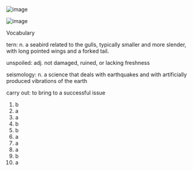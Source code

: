 ![image](https://github.com/jeuneseven/ReadingNotes/assets/8426758/e5e1eff5-3e72-4853-baed-d707c8596453)

![image](https://github.com/jeuneseven/ReadingNotes/assets/8426758/f9ac0663-4940-45ee-85e3-de4d9b89d86c)

Vocabulary

tern: n. a seabird related to the gulls, typically smaller and more slender, with long pointed wings and a forked tail.

unspoiled: adj. not damaged, ruined, or lacking freshness

seismology: n. a science that deals with earthquakes and with artificially produced vibrations of the earth

carry out: to bring to a successful issue

1. b
2. a
3. a
4. b
5. b
6. a
7. a
8. a
9. b
10. a
